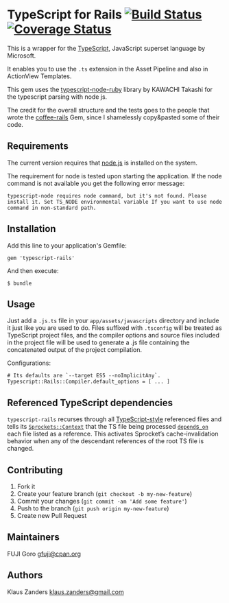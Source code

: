 # TypeScript for Rails [![Build Status](https://travis-ci.org/typescript-ruby/typescript-rails.svg?branch=master)](https://travis-ci.org/typescript-ruby/typescript-rails) [![Coverage Status](https://coveralls.io/repos/typescript-ruby/typescript-rails/badge.png)](https://coveralls.io/r/typescript-ruby/typescript-rails)

This is a wrapper for the [TypeScript](http://www.typescriptlang.org/), JavaScript superset language by Microsoft.

It enables you to use the `.ts` extension in the Asset Pipeline and also in ActionView Templates.

This gem uses the
[typescript-node-ruby](https://github.com/typescript-ruby/typescript-node-ruby)
library by KAWACHI Takashi for the typescript parsing with node js.

The credit for the overall structure and the tests goes to the people that wrote the [coffee-rails](https://github.com/rails/coffee-rails) Gem, since I shamelessly copy&pasted some of their code.

## Requirements

The current version requires that [node.js](http://nodejs.org/) is
installed on the system.

The requirement for node is tested upon starting the application. If
the node command is not available you get the following error message:

```
typescript-node requires node command, but it's not found. Please install it. Set TS_NODE environmental variable If you want to use node command in non-standard path.
```

## Installation

Add this line to your application's Gemfile:

    gem 'typescript-rails'

And then execute:

    $ bundle

## Usage

Just add a `.js.ts` file in your `app/assets/javascripts` directory and include it just like you are used to do. Files suffixed with `.tsconfig` will be treated as TypeScript project files, and the compiler options and source files included in the project file will be used to generate a .js file containing the concatenated output of the project compilation.

Configurations:

```
# Its defaults are `--target ES5 --noImplicitAny`.
Typescript::Rails::Compiler.default_options = [ ... ]
```

## Referenced TypeScript dependencies

`typescript-rails` recurses through all [TypeScript-style](https://github.com/teppeis/typescript-spec-md/blob/master/en/ch11.md#1111-source-files-dependencies) referenced files and tells its [`Sprockets::Context`](https://github.com/sstephenson/sprockets/blob/master/lib/sprockets/context.rb) that the TS file being processed [`depend`s`_on`](https://github.com/sstephenson/sprockets#the-depend_on-directive) each file listed as a reference. This activates Sprocket’s cache-invalidation behavior when any of the descendant references of the root TS file is changed.

## Contributing

1. Fork it
2. Create your feature branch (`git checkout -b my-new-feature`)
3. Commit your changes (`git commit -am 'Add some feature'`)
4. Push to the branch (`git push origin my-new-feature`)
5. Create new Pull Request

## Maintainers

FUJI Goro <gfuji@cpan.org>

## Authors

Klaus Zanders <klaus.zanders@gmail.com>

